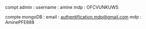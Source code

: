 compt admin :
  username : amine
  mdp : OFCVUNKUWS

compte mongoDB :
  email : authentification.mdp@gmail.com
  mdp : AminePFE888

  
